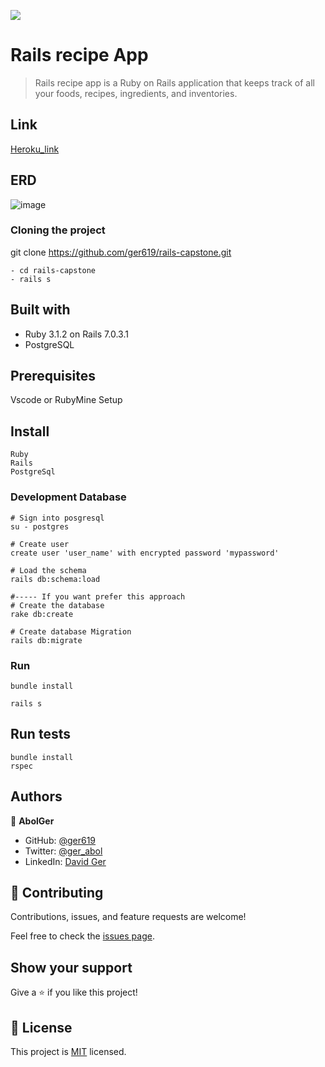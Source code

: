 
![](https://img.shields.io/badge/Microverse-blueviolet)
# Rails recipe App

>Rails recipe app is a Ruby on Rails application that keeps track of all your foods, recipes, ingredients, and inventories.

## Link 
[Heroku_link](https://tomb-stone.herokuapp.com/users/sign_in)


## ERD
![image](https://github.com/microverseinc/curriculum-rails/blob/main/recipe-app/images/recipe_erd.png)

### Cloning the project

git clone https://github.com/ger619/rails-capstone.git <Your-Build-Directory>
``` 
- cd rails-capstone
- rails s
```


## Built with
- Ruby 3.1.2 on Rails 7.0.3.1
- PostgreSQL

## Prerequisites

Vscode or RubyMine
Setup

## Install
    Ruby
    Rails
    PostgreSql

### Development Database

```
# Sign into posgresql
su - postgres

# Create user
create user 'user_name' with encrypted password 'mypassword'

# Load the schema
rails db:schema:load

#----- If you want prefer this approach
# Create the database
rake db:create

# Create database Migration
rails db:migrate
```

### Run

```
bundle install

rails s
```

## Run tests
```
bundle install
rspec
```

## Authors

👤 **AbolGer**

- GitHub: [@ger619](https://github.com/ger619)
- Twitter: [@ger_abol](https://twitter.com/ger_abol)
- LinkedIn: [David Ger](https://linkedin.com/in/david-ger-426b4576)


## 🤝 Contributing

Contributions, issues, and feature requests are welcome!

Feel free to check the [issues page](https://github.com/ger619/rails-capstone/issues).

## Show your support

Give a ⭐️ if you like this project!

## 📝 License

This project is [MIT](./MIT.md) licensed.
